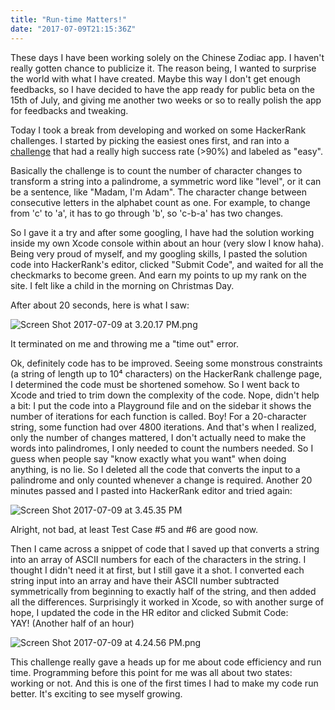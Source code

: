 ```yaml
---
title: "Run-time Matters!"
date: "2017-07-09T21:15:36Z"
---
```


These days I have been working solely on the Chinese Zodiac app. I haven't really gotten chance to publicize it. The reason being, I wanted to surprise the world with what I have created. Maybe this way I don't get enough feedbacks, so I have decided to have the app ready for public beta on the 15th of July, and giving me another two weeks or so to really polish the app for feedbacks and tweaking.

Today I took a break from developing and worked on some HackerRank challenges. I started by picking the easiest ones first, and ran into a [challenge](https://www.hackerrank.com/challenges/the-love-letter-mystery) that had a really high success rate (>90%) and labeled as "easy".

Basically the challenge is to count the number of character changes to transform a string into a palindrome, a symmetric word like "level", or it can be a sentence, like "Madam, I'm Adam". The character change between consecutive letters in the alphabet count as one. For example, to change from 'c' to 'a', it has to go through 'b', so 'c-b-a' has two changes.

So I gave it a try and after some googling, I have had the solution working inside my own Xcode console within about an hour (very slow I know haha). Being very proud of myself, and my googling skills, I pasted the solution code into HackerRank's editor, clicked "Submit Code", and waited for all the checkmarks to become green. And earn my points to up my rank on the site. I felt like a child in the morning on Christmas Day.

After about 20 seconds, here is what I saw:

![Screen Shot 2017-07-09 at 3.20.17 PM.png](https://res.cloudinary.com/solid-apps-inc/image/upload/v1650776165/SolidAppsAsset/2017/screen-shot-2017-07-09-at-3-20-17-pm_jci6cz.png)

It terminated on me and throwing me a "time out" error.

Ok, definitely code has to be improved. Seeing some monstrous constraints (a string of length up to 10⁴ characters) on the HackerRank challenge page, I determined the code must be shortened somehow. So I went back to Xcode and tried to trim down the complexity of the code. Nope, didn't help a bit: I put the code into a Playground file and on the sidebar it shows the number of iterations for each function is called. Boy! For a 20-character string, some function had over 4800 iterations. And that's when I realized, only the number of changes mattered, I don't actually need to make the words into palindromes, I only needed to count the numbers needed. So I guess when people say "know exactly what you want" when doing anything, is no lie. So I deleted all the code that converts the input to a palindrome and only counted whenever a change is required. Another 20 minutes passed and I pasted into HackerRank editor and tried again:

![Screen Shot 2017-07-09 at 3.45.35 PM](https://res.cloudinary.com/solid-apps-inc/image/upload/v1650776198/SolidAppsAsset/2017/screen-shot-2017-07-09-at-3-45-35-pm_qihtfq.png)

Alright, not bad, at least Test Case #5 and #6 are good now.

Then I came across a snippet of code that I saved up that converts a string into an array of ASCII numbers for each of the characters in the string. I thought I didn't need it at first, but I still gave it a shot. I converted each string input into an array and have their ASCII number subtracted symmetrically from beginning to exactly half of the string, and then added all the differences. Surprisingly it worked in Xcode, so with another surge of hope, I updated the code in the HR editor and clicked Submit Code: YAY! (Another half of an hour)

![Screen Shot 2017-07-09 at 4.24.56 PM.png](https://res.cloudinary.com/solid-apps-inc/image/upload/v1650776240/SolidAppsAsset/2017/screen-shot-2017-07-09-at-4-24-56-pm_tmsjm1.png)

This challenge really gave a heads up for me about code efficiency and run time. Programming before this point for me was all about two states: working or not. And this is one of the first times I had to make my code run better. It's exciting to see myself growing.
